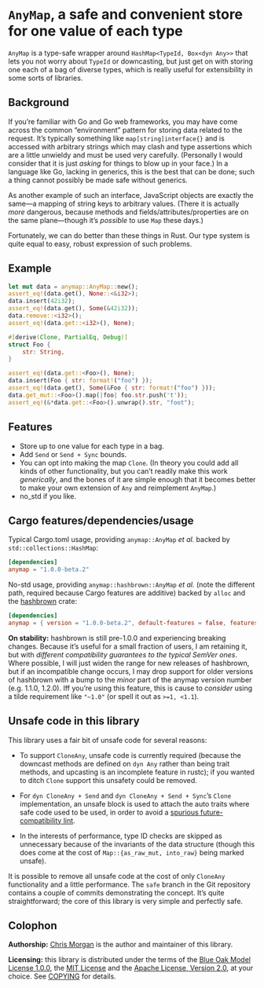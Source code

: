 # ``AnyMap``, a safe and convenient store for one value of each type

``AnyMap`` is a type-safe wrapper around ``HashMap<TypeId, Box<dyn Any>>`` that lets you not worry about ``TypeId`` or downcasting, but just get on with storing one each of a bag of diverse types, which is really useful for extensibility in some sorts of libraries.

## Background

If you’re familiar with Go and Go web frameworks, you may have come across the common “environment” pattern for storing data related to the request. It’s typically something like ``map[string]interface{}`` and is accessed with arbitrary strings which may clash and type assertions which are a little unwieldy and must be used very carefully. (Personally I would consider that it is just *asking* for things to blow up in your face.) In a language like Go, lacking in generics, this is the best that can be done; such a thing cannot possibly be made safe without generics.

As another example of such an interface, JavaScript objects are exactly the same—a mapping of string keys to arbitrary values. (There it is actually *more* dangerous, because methods and fields/attributes/properties are on the same plane—though it’s *possible* to use `Map` these days.)

Fortunately, we can do better than these things in Rust. Our type system is quite equal to easy, robust expression of such problems.

## Example

```rust
let mut data = anymap::AnyMap::new();
assert_eq!(data.get(), None::<&i32>);
data.insert(42i32);
assert_eq!(data.get(), Some(&42i32));
data.remove::<i32>();
assert_eq!(data.get::<i32>(), None);

#[derive(Clone, PartialEq, Debug)]
struct Foo {
    str: String,
}

assert_eq!(data.get::<Foo>(), None);
data.insert(Foo { str: format!("foo") });
assert_eq!(data.get(), Some(&Foo { str: format!("foo") }));
data.get_mut::<Foo>().map(|foo| foo.str.push('t'));
assert_eq!(&*data.get::<Foo>().unwrap().str, "foot");
```

## Features

- Store up to one value for each type in a bag.
- Add `Send` or `Send + Sync` bounds.
- You can opt into making the map `Clone`. (In theory you could add all kinds of other functionality, but you can’t readily make this work *generically*, and the bones of it are simple enough that it becomes better to make your own extension of `Any` and reimplement `AnyMap`.)
- no_std if you like.

## Cargo features/dependencies/usage

Typical Cargo.toml usage, providing `anymap::AnyMap` *et al.* backed by `std::collections::HashMap`:

```toml
[dependencies]
anymap = "1.0.0-beta.2"
```

No-std usage, providing `anymap::hashbrown::AnyMap` *et al.* (note the different path, required because Cargo features are additive) backed by `alloc` and the [hashbrown](https://rust-lang.github.io/hashbrown) crate:

```toml
[dependencies]
anymap = { version = "1.0.0-beta.2", default-features = false, features = ["hashbrown"] }
```

**On stability:** hashbrown is still pre-1.0.0 and experiencing breaking changes. Because it’s useful for a small fraction of users, I am retaining it, but with *different compatibility guarantees to the typical SemVer ones*. Where possible, I will just widen the range for new releases of hashbrown, but if an incompatible change occurs, I may drop support for older versions of hashbrown with a bump to the *minor* part of the anymap version number (e.g. 1.1.0, 1.2.0). Iff you’re using this feature, this is cause to *consider* using a tilde requirement like `"~1.0"` (or spell it out as `>=1, <1.1`).

## Unsafe code in this library

This library uses a fair bit of unsafe code for several reasons:

- To support `CloneAny`, unsafe code is currently required (because the downcast methods are defined on `dyn Any` rather than being trait methods, and upcasting is an incomplete feature in rustc); if you wanted to ditch `Clone` support this unsafety could be removed.

- For `dyn CloneAny + Send` and `dyn CloneAny + Send + Sync`’s `Clone` implementation, an unsafe block is used to attach the auto traits where safe code used to be used, in order to avoid a [spurious future-compatibility lint](https://github.com/rust-lang/rust/issues/51443#issuecomment-421988013).

- In the interests of performance, type ID checks are skipped as unnecessary because of the invariants of the data structure (though this does come at the cost of `Map::{as_raw_mut, into_raw}` being marked unsafe).

It is possible to remove all unsafe code at the cost of only `CloneAny` functionality and a little performance. The `safe` branch in the Git repository contains a couple of commits demonstrating the concept. It’s quite straightforward; the core of this library is very simple and perfectly safe.

## Colophon

**Authorship:** [Chris Morgan](https://chrismorgan.info/) is the author and maintainer of this library.

**Licensing:** this library is distributed under the terms of the
[Blue Oak Model License 1.0.0](https://blueoakcouncil.org/license/1.0.0), the
[MIT License](https://opensource.org/licenses/MIT) and the
[Apache License, Version 2.0](https://www.apache.org/licenses/LICENSE-2.0), at your choice.
See [COPYING](COPYING) for details.
